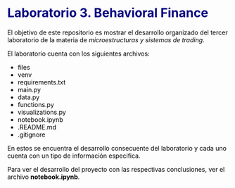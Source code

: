 # <font color = 'navy'> Laboratorio 3. Behavioral Finance <font color = 'black'>
    
El objetivo de este repositorio es mostrar el desarrollo organizado del tercer laboratorio de la materia de *microestructuras y sistemas de trading*.
    
El laboratorio cuenta con los siguientes archivos:

+ files 
+ venv 
+ requirements.txt 
+ main.py
+ data.py
+ functions.py
+ visualizations.py
+ notebook.ipynb
+ .README.md
+ .gitignore
    
En estos se encuentra el desarrollo consecuente del laboratorio y cada uno cuenta con un tipo de información especifica. 

Para ver el desarrollo del proyecto con las respectivas conclusiones, ver el archivo **notebook.ipynb**.